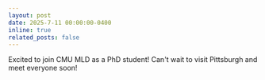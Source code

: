```yaml
---
layout: post
date: 2025-7-11 00:00:00-0400
inline: true
related_posts: false
---
```


Excited to join CMU MLD as a PhD student! Can't wait to visit Pittsburgh and meet everyone soon!
